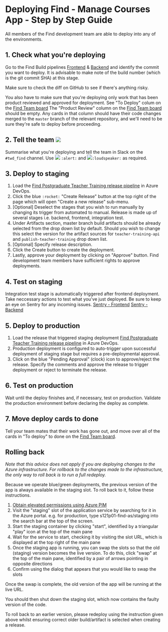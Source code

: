 # Deploying Find - Manage Courses App - Step by Step Guide 

All members of the Find development team are able to deploy into any of the environments.

## 1. Check what you're deploying

Go to the Find Build pipelines [Frontend](https://dfe-ssp.visualstudio.com/Become-A-Teacher/_build?definitionId=29) & [Backend](https://dfe-ssp.visualstudio.com/Become-A-Teacher/_build?definitionId=46)  and identify the commit you want to deploy. It is advisable to make note of the build number (which is the git commit SHA) at this stage.

Make sure to check the diff on GitHub to see if there's anything risky.

You also have to make sure that you're deploying only work that has been product reviewed and approved for deployment. 
See "To Deploy" colum on the  [Find Team board](https://trello.com/b/fXA6ioZN/team-board-find-team)
The "Product Review" column on the [Find Team board](https://trello.com/b/fXA6ioZN/team-board-find-team) should be empty. Any cards in that column should have their code changes merged to the `master` branch of the relevant repository, and we'll need to be sure they're safe to deploy before proceeding.

## 2. Tell the team ![](https://www.webfx.com/tools/emoji-cheat-sheet/graphics/emojis/loudspeaker.png)

Summarise what you're deploying and tell the team in Slack on the `#twd_find` channel. Use ![](https://www.webfx.com/tools/emoji-cheat-sheet/graphics/emojis/rotating_light.png)  `:alert:`  and  ![](https://www.webfx.com/tools/emoji-cheat-sheet/graphics/emojis/loudspeaker.png)`:loudspeaker:` as required.


## 3. Deploy to staging

1. Load the [Find Postgraduate Teacher Training release pipeline](https://dfe-ssp.visualstudio.com/Become-A-Teacher/_release?_a=releases&view=mine&definitionId=36)  in Azure DevOps.
2. Click the blue `:rocket:` "Create Release" button  at the top right of the page which will open "Create a new release" sub-menu. 
3. [Optional] Deselect the stages that you wish to run manually by changing its trigger from automated to manual. Release is made up of several stages i.e. backend, frontend, integration test. 
4. Under Artifacts section, master branch build artifacts should be already selected from the drop down list by default. Should you wish to change this select the version for the artifact sources for `teacher-training-api`  and `publish-teacher-training` drop down list.
5. [Optional] Specify release description.
6. Click the Create button to create the deployment.
7. Lastly, approve your deployment by clicking on "Approve" button. Find development team members have sufficient rights to approve deployments. 

## 4. Test on staging

Integration test stage is automatically triggered after frontend deployment. 
Take neccessary actions to test what you've just deployed. Be sure to keep an eye on Sentry for any incoming issues.
[Sentry - Frontend](https://sentry.io/organizations/dfe-bat/issues/?project=1407453)
[Sentry - Backend](https://sentry.io/organizations/dfe-bat/issues/?project=1377944)

## 5. Deploy to production

1. Load the release that triggered staging deployment [Find Postgraduate Teacher Training release pipeline](https://dfe-ssp.visualstudio.com/Become-A-Teacher/_release?_a=releases&view=mine&definitionId=36) in Azure DevOps.
2. Production deployment is configured to auto-trigger upon successful deployment of staging stage but requires a pre-deploymental approval.
3. Click on the blue "Pending Approval" (clock) icon to approve/reject the release. Specify the comments and approve the release to trigger deployment or reject to terminate the release.

## 6. Test on production

Wait until the deploy finishes and, if necessary, test on production.
Validate the production environment before declaring the deploy as complete.

## 7. Move deploy cards to done

Tell your team mates that their work has gone out, and move over all of the cards in "To deploy" to done on the [Find Team board](https://trello.com/b/fXA6ioZN/team-board-find-team).

## Rolling back

*Note that this advice does not apply if you are deploying changes to the Azure
infrastructure. For rollback to the changes made to the infrastructure, the only way to roll
back is to run a full redeploy.*

Because we operate blue/green deployments, the previous version of the app is
always available in the staging slot. To roll back to it, follow these
instructions.

1. [Obtain elevated permissions using Azure PIM](pim-guide.md)
2. Visit the "staging" slot of the application service by searching
for it in the Azure portal. e.g. for production, type s121p01-find-as/staging into the search bar at the top of the screen.
3. Start the staging container by clicking "start", identified by a triangular "play" icon at the top of the main pane
4. Wait for the service to start, checking it by visiting the slot URL, which is displayed at the top right of the main pane
5. Once the staging app is running, you can swap the slots so that the old (staging) version becomes the live version. To do this, click "swap" at the top of the main pane, identified by a pair of arrows pointing in opposite directions
6. Confirm using the dialog that appears that you would like to swap the slots

Once the swap is complete, the old version of the app will be running at the live URL.

You should then shut down the staging slot, which now contains the faulty
version of the code. 

To roll back to an earlier version, please redeploy using the instruction given above whilst ensuring correct older build/artifact is selected when creating a release.
